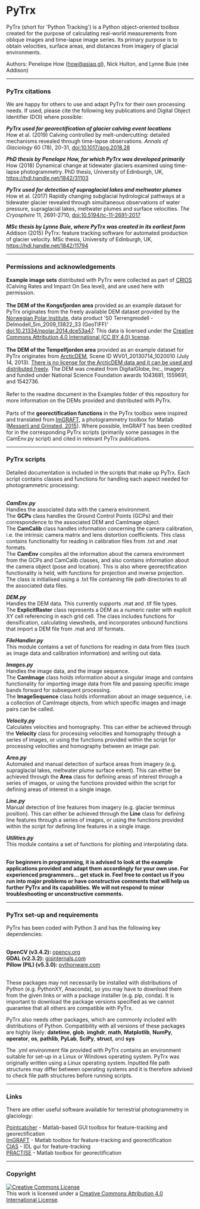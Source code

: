 # PyTrx
PyTrx (short for 'Python Tracking') is a Python object-oriented toolbox created for the purpose of calculating real-world measurements from oblique images and time-lapse image series. Its primary purpose is to obtain velocities, surface areas, and distances from imagery of glacial environments. <br>

Authors: Penelope How (how@asiaq.gl), Nick Hulton, and Lynne Buie (née Addison)<br>

<hr>

<h3>PyTrx citations</h3>

We are happy for others to use and adapt PyTrx for their own processing needs. If used, please cite the following key publications and Digital Object Identifier (DOI) where possible:<br>

<b>*PyTrx used for georectification of glacier calving event locations*</b><br>
How et al. (2019) Calving controlled by melt-undercutting: detailed mechanisms revealed through time-lapse observations. <i>Annals of Glaciology</i> 60 (78), 20-31, <a href="https://dx.doi.org/10.1017/aog.2018.28">doi:10.1017/aog.2018.28</a><br>

<b>*PhD thesis by Penelope How, for which PyTrx was developed primarily*</b><br>
How (2018) Dynamical change at tidewater glaciers examined using time-lapse photogrammetry. PhD thesis, University of Edinburgh, UK, <a href="https://hdl.handle.net/1842/31103">https://hdl.handle.net/1842/31103</a><br>

<b>*PyTrx used for detection of supraglacial lakes and meltwater plumes*</b><br>
How et al. (2017) Rapidly changing subglacial hydrological pathways at a tidewater glacier revealed through simultaneous observations of water pressure, supraglacial lakes, meltwater plumes and surface velocities. <i>The Cryosphere</i> 11, 2691-2710, <a href="https://doi.org/10.5194/tc-11-2691-2017">doi:10.5194/tc-11-2691-2017</a><br>

<b>*MSc thesis by Lynne Buie, where PyTrx was created in its earliest form*</b><br>
Addison (2015) PyTrx: feature tracking software for automated production of glacier velocity. MSc thesis, University of Edinburgh, UK, <a href="https://hdl.handle.net/1842/11794">https://hdl.handle.net/1842/11794</a><br>

<hr>

<h3>Permissions and acknowledgements</h3>
<b>Example image sets</b> distributed with PyTrx were collected as part of <a href="https://www.researchinsvalbard.no/project/7037">CRIOS</a> (Calving Rates and Impact On Sea level), and are used here with permission. <br><br> 
<b>The DEM of the Kongsfjorden area</b> provided as an example dataset for PyTrx originates from the freely available DEM dataset provided by the <a href="https://geodata.npolar.no/">Norwegian Polar Institute</a>, data product 'S0 Terrengmodell - Delmodell_5m_2009_13822_33 (GeoTIFF)'  <a href="https://doi.org/10.21334/npolar.2014.dce53a47">doi:10.21334/npolar.2014.dce53a47</a>. This data is licensed under the <a href="https://creativecommons.org/licenses/by/4.0/">Creative Commons Attribution 4.0 International (CC BY 4.0) license</a>.<br><br>
<b>The DEM of the Tempelfjorden area</b> provided as an example dataset for PyTrx originates from <a href="https://www.pgc.umn.edu/data/arcticdem/">ArcticDEM</a>, Scene ID WV01_20130714_1020010 (July 14, 2013). <a href="https://www.pgc.umn.edu/guides/arcticdem/additional-information/">There is no license for the ArcticDEM data and it can be used and distributed freely</a>. The DEM was created from DigitalGlobe, Inc., imagery and funded under National Science Foundation awards 1043681, 1559691, and 1542736. <br><br>
Refer to the readme document in the Examples folder of this repository for more information on the DEMs provided and distributed with PyTrx.<br><br>
Parts of the <b>georectification functions</b> in the PyTrx toolbox were inspired and translated from <a href="http://imgraft.glaciology.net/">ImGRAFT</a>, a photogrammetry toolbox for Matlab (<a href="https://www.geosci-instrum-method-data-syst.net/4/23/2015/gi-4-23-2015.pdf">Messerli and Grinsted, 2015</a>). Where possible, ImGRAFT has been credited for in the corresponding PyTrx scripts (primarily some passages in the CamEnv.py script) and cited in relevant PyTrx publications. 

<hr>
<h3>PyTrx scripts</h3>

Detailed documentation is included in the scripts that make up PyTrx. Each script contains classes and functions for handling each aspect needed for photogrammetric processing:<br><br>

<b>*CamEnv.py*</b><br>
Handles the associated data with the camera environment.<br>
The <b>GCPs</b> class handles the Ground Control Points (GCPs) and their correspondence to the associated DEM and CamImage object.<br>
The <b>CamCalib</b> class handles information concerning the camera calibration, i.e. the intrinsic camera matrix and lens distortion coefficients. This class contains functionality for reading in calibration files from .txt and .mat formats.<br>
The <b>CamEnv</b> compiles all the information about the camera environment from the GCPs and CamCalib classes, and also contains information about the camera object (pose and location). This is also where georectification functionality is held, with functions for projection and inverse projection. The class is initialised using a .txt file containing file path directories to all the associated data files.<br>

<b>*DEM.py*</b><br>
Handles the DEM data. This currently supports .mat and .tif file types.<br>
The <b>ExplicitRaster</b> class represents a DEM as a numeric raster with explicit XY cell referencing in each grid cell. The class includes functions for densification, calculating viewsheds, and incorporates unbound functions that import a DEM file from .mat and .tif formats.<br>

<b>*FileHandler.py*</b><br>
This module contains a set of functions for reading in data from files (such as image data and calibration information) and writing out data.<br>

<b>*Images.py*</b><br>
Handles the image data, and the image sequence.<br> 
The <b>CamImage</b> class holds information about a singular image and contains functionality for importing image data from file and passing specific image bands forward for subsequent processing.<br>
The <b>ImageSequence</b> class holds information about an image sequence, i.e. a collection of CamImage objects, from which specific images and image pairs can be called.<br>

<b>*Velocity.py*</b><br> 
Calculates velocities and homography. This can either be achieved through the <b>Velocity</b> class for processing velocities and homography through a series of images, or using the functions provided within the script for processing velocities and homography between an image pair.<br>

<b>*Area.py*</b><br>
Automated and manual detection of surface areas from imagery (e.g. supraglacial lakes, meltwater plume surface extent). This can either be achieved through the <b>Area</b> class for defining areas of interest through a series of images, or using the functions provided within the script for defining areas of interest in a single image.<br>

<b>*Line.py*</b><br>
Manual detection of line features from imagery (e.g. glacier terminus position). This can either be achieved through the <b>Line</b> class for defining line features through a series of images, or using the functions provided within the script for defining line features in a single image.<br>

<b>*Utilities.py*</b><br>
This module contains a set of functions for plotting and interpolating data.<br><br>

<b>For beginners in programming, it is advised to look at the example applications provided and adapt them accordingly for your own use. For experienced programmers... get stuck in. Feel free to contact us if you run into major problems or have constructive comments that will help us further PyTrx and its capabilities. We will not respond to minor troubleshooting or unconstructive comments.</b><br>

<hr>

<h3>PyTrx set-up and requirements</h3>

PyTrx has been coded with Python 3 and has the following key dependencies: <br><br>

<b>OpenCV (v3.4.2):</b> <a href="https://opencv.org/releases.html">opencv.org</a><br>
<b>GDAL (v2.3.2):</b> <a href="http://www.gisinternals.com/archive.php">gisinternals.com</a><br>
<b>Pillow (PIL) (v5.3.0):</b> <a href="http://www.pythonware.com/products/pil/">pythonware.com</a><br><br>

These packages may not necessarily be installed with distributions of Python (e.g. PythonXY, Anaconda), so you may have to download them from the given links or with a package installer (e.g. pip, conda). It is important to download the package versions specified as we cannot guarantee that all others are compatible with PyTrx. <br>

PyTrx also needs other packages, which are commonly included with distributions of Python. Compatibility with all versions of these packages are highly likely: <b>datetime</b>, <b>glob</b>, <b>imghdr</b>, <b>math</b>, <b>Matplotlib</b>, <b>NumPy</b>, <b>operator</b>, <b>os</b>, <b>pathlib</b>, <b>PyLab</b>, <b>SciPy</b>, <b>struct</b>, and <b>sys</b> <br>

The .yml environment file provided with PyTrx contains an environment suitable for set-up in a Linux or Windows operating system. PyTrx was originally written using a Linux operating system. Inputted file path structures may differ between operating systems and it is therefore advised to check file path structures before running scripts.

<hr>

<h3>Links</h3>

There are other useful software available for terrestrial photogrammetry in glaciology: <br>

<a href="http://www.lancaster.ac.uk/staff/jamesm/software/pointcatcher.htm">Pointcatcher</a> - Matlab-based GUI toolbox for feature-tracking and georectification <br>
<a href="http://imgraft.glaciology.net/">ImGRAFT</a> - Matlab toolbox for feature-tracking and georectification <br>
<a href="http://www.mn.uio.no/geo/english/research/projects/icemass/cias/">CIAS</a> - IDL gui for feature-tracking <br>
<a href="https://www.geosci-model-dev.net/9/307/2016/">PRACTISE</a> - Matlab toolbox for georectification

<hr>

<h3>Copyright</h3>

<a rel="license" href="http://creativecommons.org/licenses/by/4.0/"><img alt="Creative Commons License" style="border-width:0" src="https://i.creativecommons.org/l/by/4.0/88x31.png" /></a><br />This work is licensed under a <a rel="license" href="http://creativecommons.org/licenses/by/4.0/">Creative Commons Attribution 4.0 International License</a>.
